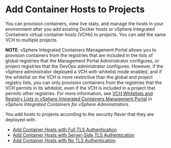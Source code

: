 # Add Container Hosts to Projects #

You can provision containers, view live stats, and manage the hosts in your environment after you add existing Docker hosts or vSphere Integrated Containers virtual container hosts (VCHs) to projects. You can add the same VCH to multiple projects.

**NOTE**: vSphere Integrated Containers Management Portal allows you to provision containers from the registries that are included in the lists of   global registries that the Management Portal Administrator configures, or project registries that the DevOps administrator configures. However, if the vSphere administrator deployed a VCH with whitelist mode enabled, and if the whitelist on the VCH is more restrictive than the global and project registry lists, you can only provision containers from the registries that the VCH permits in its whitelist, even if the VCH is included in a project that permits other registries. For more information, see [VCH Whitelists and Registry Lists in vSphere Integrated Containers Management Portal](../vic_vsphere_admin/vch_registry.md#vch-whitelist-mp) in *vSphere Integrated Containers for vSphere Administrators*.

You add hosts to projects according to the security flavor that they are deployed with. 

- [Add Container Hosts with Full TLS Authentication](add_vch_fullTLS_in_portal.md)
- [Add Container Hosts with Server-Side TLS Authentication](add_vch_serversideTLS_in_portal.md)
- [Add Container Hosts with No TLS Authentication](add_vch_noTLS_in_portal.md)